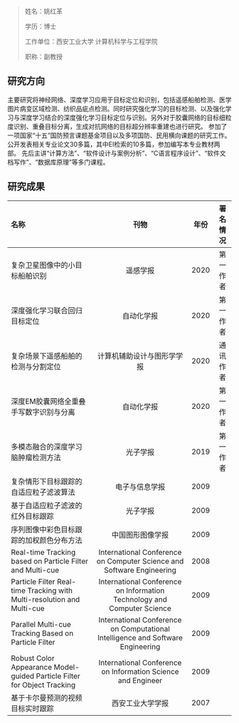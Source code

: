 > 姓名：姚红革
>
> 学历：博士
>
> 工作单位：西安工业大学 计算机科学与工程学院
>
> 职称：副教授

## 研究方向
主要研究将神经网络、深度学习应用于目标定位和识别，包括遥感船舶检测、医学图片病变区域检测、纺织品疵点检测。同时研究强化学习的目标检测、以及强化学习与深度学习结合的深度强化学习目标定位与识别。另外对于胶囊网络的目标细粒度识别、重叠目标分离，生成对抗网络的目标超分辨率重建也进行研究。
参加了一项国家“十五”国防预言课题基金项目以及多项国防、民用横向课题的研究工作。公开发表相关专业论文30多篇，其中EI检索的10多篇，参加编写本专业教材两部。
先后主讲“计算方法”、“软件设计与案例分析”、“C语言程序设计”、“软件文档写作”、“数据库原理”等多门课程。

## 研究成果
|名称|刊物|年份|署名情况|
|:------|:------:|:------:|:------:|
|复杂卫星图像中的小目标船舶识别|遥感学报|2020|第一作者|
|深度强化学习联合回归目标定位|自动化学报|2020|第一作者|
|复杂场景下遥感船舶的检测与分割定位|计算机辅助设计与图形学学报|2020|通讯作者|
|深度EM胶囊网络全重叠手写数字识别与分离|自动化学报|2020|第一作者|
|多模态融合的深度学习脑肿瘤检测方法|光子学报|2019|第一作者|
|复杂情形下目标跟踪的自适应粒子滤波算法|电子与信息学报|2009||
|基于自适应粒子滤波的红外目标跟踪|光子学报|2009||
|序列图像中彩色目标跟踪的加权颜色分布方法|中国图形图像学报|2009||
|Real-time Tracking based on Particle Filter and Multi-cue|International Conference on Computer Science and Software Engineering|2008||
|Particle Filter Real-time Tracking with Multi-resolution and Multi-cue|International Conference on Information Technology and Computer Science|2009||
|Parallel Multi-cue Tracking Based on Particle Filter|International Conference on Computational Intelligence and Software Engineering|2009||
|Robust Color Appearance Model-guided Particle Filter for Object Tracking|International Conference on Information Science and Engineer|2009||
|基于卡尔曼预测的视频目标实时跟踪|西安工业大学学报|2007||
